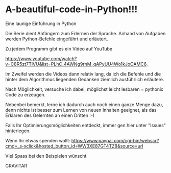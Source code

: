 # A-beautiful-code-in-Python!!!
Eine launige Einführung in Python

Die Serie dient Anfängern zum Erlernen der Sprache. Anhand von Aufgaben werden Python-Befehle eingeführt und erläutert.

Zu jedem Programm gibt es ein Video auf YouTube

https://www.youtube.com/watch?v=C8R5zt7TIVU&list=PLhC_4AWNg9rnM_qAPyUU4Wo1kJoOAMC6_

Im Zweifel werden die Videos dann relativ lang, da ich die Befehle und die hinter dem Algorithmus liegenden Gedanken ziemlich ausführlich erläutere.

Nach Möglichkeit, versuche ich dabei, möglichst leicht lesbaren = pythonic Code zu erzeugen.

Nebenbei bemerkt, lerne ich dadurch auch noch einen ganze Menge dazu, denn nichts ist besser zum Lernen von neuen Inhalten geeignet, als das Erklären des Gelernten an einen Dritten :-)

Falls Ihr Optimierungsmöglichkeiten entdeckt, immer gen hier unter "Issues" hinterlegen.

Wenn Ihr etwas spenden wollt: https://www.paypal.com/cgi-bin/webscr?cmd=_s-xclick&hosted_button_id=WW3XE87GT4TZ8&source=url

Viel Spass bei den Beispielen wünscht

GRAVITAR
